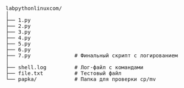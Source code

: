 <pre>

labpythonlinuxcom/
│
├── 1.py
├── 2.py
├── 3.py
├── 4.py
├── 5.py
├── 6.py
├── 7.py              # Финальный скрипт с логированием
│
├── shell.log         # Лог-файл с командами
├── file.txt          # Тестовый файл
└── papka/            # Папка для проверки cp/mv

</pre>
